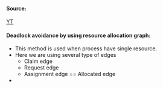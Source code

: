 #### Source:
[YT](https://www.youtube.com/watch?v=XV_U8feLJqQ&list=PLXj4XH7LcRfDrdQuJTHIPmKMpa7eYVaPm&index=42)


#### Deadlock avoidance by using resource allocation graph:

* This method is used when process have single resource.
* Here we are using several type of edges
	* Claim edge
	* Request edge
	* Assignment edge == Allocated edge
* 
